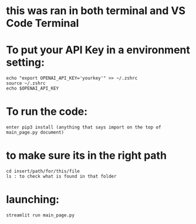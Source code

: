 # this was ran in both terminal and VS Code Terminal

# To put your API Key in a environment setting:
    echo "export OPENAI_API_KEY='yourkey'" >> ~/.zshrc
    source ~/.zshrc
    echo $OPENAI_API_KEY

# To run the code: 
    enter pip3 install (anything that says import on the top of main_page.py document)

# to make sure its in the right path
    cd insert/path/for/this/file
    ls : to check what is found in that folder 

# launching: 
    streamlit run main_page.py